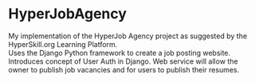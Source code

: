 # HyperJobAgency
My implementation of the HyperJob Agency project as suggested by the HyperSkill.org Learning Platform.  
Uses the Django Python framework to create a job posting website.  Introduces concept of User Auth in Django.
Web service will allow the owner to publish job vacancies and for users to publish their resumes.
